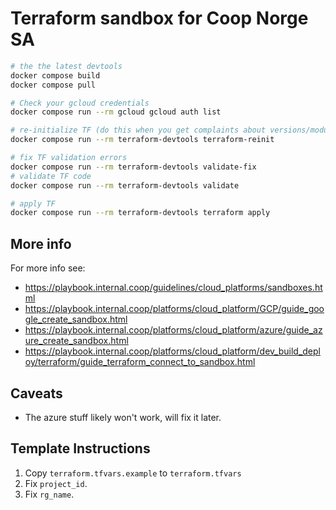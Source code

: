 # Terraform sandbox for Coop Norge SA


```bash
# the the latest devtools
docker compose build
docker compose pull

# Check your gcloud credentials
docker compose run --rm gcloud gcloud auth list

# re-initialize TF (do this when you get complaints about versions/modules)
docker compose run --rm terraform-devtools terraform-reinit

# fix TF validation errors
docker compose run --rm terraform-devtools validate-fix
# validate TF code
docker compose run --rm terraform-devtools validate

# apply TF
docker compose run --rm terraform-devtools terraform apply
```

## More info

For more info see:
- https://playbook.internal.coop/guidelines/cloud_platforms/sandboxes.html
- https://playbook.internal.coop/platforms/cloud_platform/GCP/guide_google_create_sandbox.html
- https://playbook.internal.coop/platforms/cloud_platform/azure/guide_azure_create_sandbox.html
- https://playbook.internal.coop/platforms/cloud_platform/dev_build_deploy/terraform/guide_terraform_connect_to_sandbox.html

## Caveats

- The azure stuff likely won't work, will fix it later.

## Template Instructions

1. Copy `terraform.tfvars.example` to `terraform.tfvars`
2. Fix `project_id`.
3. Fix `rg_name`.

